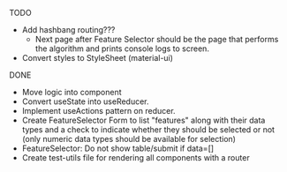TODO

- Add hashbang routing???
    - Next page after Feature Selector should be the page that performs the
    algorithm and prints console logs to screen.
- Convert styles to StyleSheet (material-ui)

DONE

- Move logic into component 
- Convert useState into useReducer.
- Implement useActions pattern on reducer.
- Create FeatureSelector Form to list "features" along with their
    data types and a check to indicate whether they should be selected
    or not (only numeric data types should be available for selection)
- FeatureSelector: Do not show table/submit if data=[]
- Create test-utils file for rendering all components with a router
